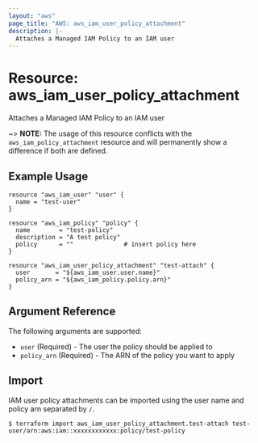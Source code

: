 ```yaml
---
layout: "aws"
page_title: "AWS: aws_iam_user_policy_attachment"
description: |-
  Attaches a Managed IAM Policy to an IAM user
---
```


# Resource: aws_iam_user_policy_attachment

Attaches a Managed IAM Policy to an IAM user

~> **NOTE:** The usage of this resource conflicts with the `aws_iam_policy_attachment` resource and will permanently show a difference if both are defined.

## Example Usage

```hcl
resource "aws_iam_user" "user" {
  name = "test-user"
}

resource "aws_iam_policy" "policy" {
  name        = "test-policy"
  description = "A test policy"
  policy      = ""              # insert policy here
}

resource "aws_iam_user_policy_attachment" "test-attach" {
  user       = "${aws_iam_user.user.name}"
  policy_arn = "${aws_iam_policy.policy.arn}"
}
```

## Argument Reference

The following arguments are supported:

* `user`        (Required) - The user the policy should be applied to
* `policy_arn`  (Required) - The ARN of the policy you want to apply

## Import

IAM user policy attachments can be imported using the user name and policy arn separated by `/`.

```
$ terraform import aws_iam_user_policy_attachment.test-attach test-user/arn:aws:iam::xxxxxxxxxxxx:policy/test-policy
```
